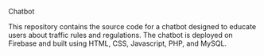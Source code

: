 Chatbot

This repository contains the source code for a chatbot designed to educate users about traffic rules and regulations. The chatbot is deployed on Firebase and built using HTML, CSS, Javascript, PHP, and MySQL.
